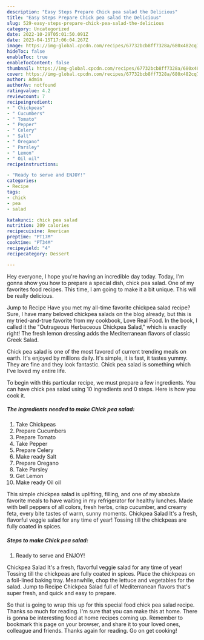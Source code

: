 ```yaml
---
description: "Easy Steps Prepare Chick pea salad the Delicious"
title: "Easy Steps Prepare Chick pea salad the Delicious"
slug: 529-easy-steps-prepare-chick-pea-salad-the-delicious
category: Uncategorized
date: 2022-10-29T05:01:50.091Z
date: 2023-04-15T17:06:04.267Z
image: https://img-global.cpcdn.com/recipes/67732bcb8ff7328a/680x482cq70/chick-pea-salad-recipe-main-photo.jpg
hideToc: false
enableToc: true
enableTocContent: false
thumbnail: https://img-global.cpcdn.com/recipes/67732bcb8ff7328a/680x482cq70/chick-pea-salad-recipe-main-photo.jpg
cover: https://img-global.cpcdn.com/recipes/67732bcb8ff7328a/680x482cq70/chick-pea-salad-recipe-main-photo.jpg
author: Admin
authorAv: notfound
ratingvalue: 4.2
reviewcount: 7
recipeingredient:
- " Chickpeas"
- " Cucumbers"
- " Tomato"
- " Pepper"
- " Celery"
- " Salt"
- " Oregano"
- " Parsley"
- " Lemon"
- " Oil oil"
recipeinstructions:

- "Ready to serve and ENJOY!"
categories:
- Recipe
tags:
- chick
- pea
- salad

katakunci: chick pea salad 
nutrition: 209 calories
recipecuisine: American
preptime: "PT17M"
cooktime: "PT34M"
recipeyield: "4"
recipecategory: Dessert

---
```



Hey everyone, I hope you're having an incredible day today. Today, I'm gonna show you how to prepare a special dish, chick pea salad. One of my favorites food recipes. This time, I am going to make it a bit unique. This will be really delicious.

Jump to Recipe Have you met my all-time favorite chickpea salad recipe? Sure, I have many beloved chickpea salads on the blog already, but this is my tried-and-true favorite from my cookbook, Love Real Food. In the book, I called it the &#34;Outrageous Herbaceous Chickpea Salad,&#34; which is exactly right! The fresh lemon dressing adds the Mediterranean flavors of classic Greek Salad.

Chick pea salad is one of the most favored of current trending meals on earth. It's enjoyed by millions daily. It's simple, it is fast, it tastes yummy. They are fine and they look fantastic. Chick pea salad is something which I've loved my entire life.


To begin with this particular recipe, we must prepare a few ingredients. You can have chick pea salad using 10 ingredients and 0 steps. Here is how you cook it.

<!--inarticleads1-->

##### The ingredients needed to make Chick pea salad:

1. Take  Chickpeas
1. Prepare  Cucumbers
1. Prepare  Tomato
1. Take  Pepper
1. Prepare  Celery
1. Make ready  Salt
1. Prepare  Oregano
1. Take  Parsley
1. Get  Lemon
1. Make ready  Oil oil


This simple chickpea salad is uplifting, filling, and one of my absolute favorite meals to have waiting in my refrigerator for healthy lunches. Made with bell peppers of all colors, fresh herbs, crisp cucumber, and creamy feta, every bite tastes of warm, sunny moments. Chickpea Salad It&#39;s a fresh, flavorful veggie salad for any time of year! Tossing till the chickpeas are fully coated in spices. 

<!--inarticleads2-->

##### Steps to make Chick pea salad:


1. Ready to serve and ENJOY!

Chickpea Salad It&#39;s a fresh, flavorful veggie salad for any time of year! Tossing till the chickpeas are fully coated in spices. Place the chickpeas on a foil-lined baking tray. Meanwhile, chop the lettuce and vegetables for the salad. Jump to Recipe Chickpea Salad full of Mediterranean flavors that&#39;s super fresh, and quick and easy to prepare. 

So that is going to wrap this up for this special food chick pea salad recipe. Thanks so much for reading. I'm sure that you can make this at home. There is gonna be interesting food at home recipes coming up. Remember to bookmark this page on your browser, and share it to your loved ones, colleague and friends. Thanks again for reading. Go on get cooking!
